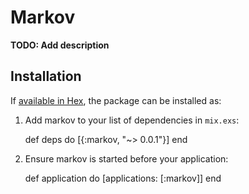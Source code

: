 # Markov

**TODO: Add description**

## Installation

If [available in Hex](https://hex.pm/docs/publish), the package can be installed as:

  1. Add markov to your list of dependencies in `mix.exs`:

        def deps do
          [{:markov, "~> 0.0.1"}]
        end

  2. Ensure markov is started before your application:

        def application do
          [applications: [:markov]]
        end

